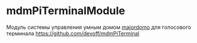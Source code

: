 # mdmPiTerminalModule
Модуль системы управления умным домом [majordomo](https://majordomo.smartliving.ru) для голосового терминала https://github.com/devoff/mdmPiTerminal

